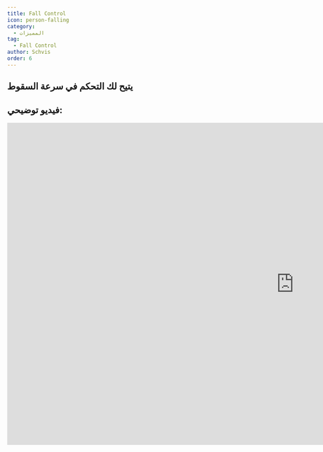 ```yaml
---
title: Fall Control
icon: person-falling
category:
  - المميزات
tag:
  - Fall Control
author: Schvis
order: 6
---
```


## يتيح لك التحكم في سرعة السقوط

## فيديو توضيحي:

<div class="iframe-container"><iframe width="1328" height="747" src="https://www.youtube.com/embed/BHiabtwSSNc?list=PL5eI1Tb64p56g27qfYk7VuFTz4FK6YrKa" title="Korepi - Fall Control" frameborder="0" allow="accelerometer; autoplay; clipboard-write; encrypted-media; gyroscope; picture-in-picture; web-share" referrerpolicy="strict-origin-when-cross-origin" allowfullscreen></iframe></div>
